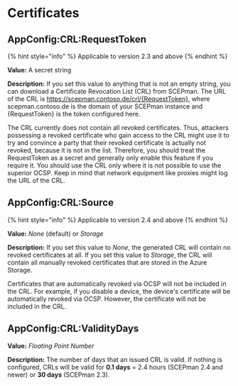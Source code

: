 # Certificates

## AppConfig:CRL:RequestToken

{% hint style="info" %}
Applicable to version 2.3 and above
{% endhint %}

**Value:** A secret string

**Description:** If you set this value to anything that is not an empty string, you can download a Certificate Revocation List (CRL) from SCEPman. The URL of the CRL is https://scepman.contoso.de/crl/{RequestToken}, where scepman.contoso.de is the domain of your SCEPman instance and {RequestToken} is the token configured here.

The CRL currently does not contain all revoked certificates. Thus, attackers possessing a revoked certificate who gain access to the CRL might use it to try and convince a party that their revoked certificate is actually not revoked, because it is not in the list. Therefore, you should treat the RequestToken as a secret and generally only enable this feature if you require it. You should use the CRL only where it is not possible to use the superior OCSP. Keep in mind that network equipment like proxies might log the URL of the CRL.

## AppConfig:CRL:Source

{% hint style="info" %}
Applicable to version 2.4 and above
{% endhint %}

**Value:** *None* (default) or *Storage*

**Description:** If you set this value to *None*, the generated CRL will contain no revoked certificates at all. If you set this value to *Storage*, the CRL will contain all manually revoked certificates that are stored in the Azure Storage.

Certificates that are automatically revoked via OCSP will not be included in the CRL. For example, if you disable a device, the device's certificate will be automatically revoked via OCSP. However, the certificate will not be included in the CRL.

## AppConfig:CRL:ValidityDays

**Value:** _Floating Point Number_

**Description:** The number of days that an issued CRL is valid. If nothing is configured, CRLs will be valid for **0.1 days** = 2.4 hours (SCEPman 2.4 and newer) or **30 days** (SCEPman 2.3).